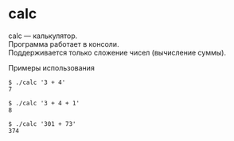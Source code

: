 # calc
calc — калькулятор.  
Программа работает в консоли.  
Поддерживается только сложение чисел (вычисление суммы).

Примеры использования
```shell
$ ./calc '3 + 4'
7
```
```shell
$ ./calc '3 + 4 + 1'
8
```
```shell
$ ./calc '301 + 73'
374
```